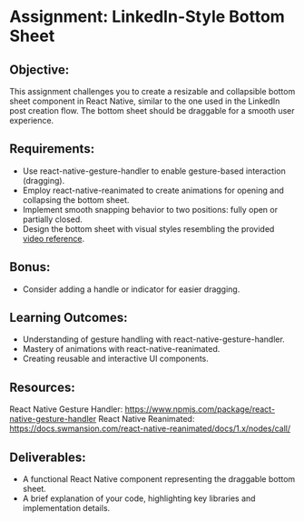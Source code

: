 # Assignment: LinkedIn-Style Bottom Sheet

## Objective:

This assignment challenges you to create a resizable and collapsible bottom sheet component in React Native, similar to the one used in the LinkedIn post creation flow. The bottom sheet should be draggable for a smooth user experience.

## Requirements:

- Use react-native-gesture-handler to enable gesture-based interaction (dragging).
- Employ react-native-reanimated to create animations for opening and collapsing the bottom sheet.
- Implement smooth snapping behavior to two positions: fully open or partially closed.
- Design the bottom sheet with visual styles resembling the provided [video reference](https://youtube.com/shorts/Rptmx_ix6TI?feature=share).

## Bonus:

- Consider adding a handle or indicator for easier dragging.

## Learning Outcomes:

- Understanding of gesture handling with react-native-gesture-handler.
- Mastery of animations with react-native-reanimated.
- Creating reusable and interactive UI components.

## Resources:

React Native Gesture Handler: https://www.npmjs.com/package/react-native-gesture-handler
React Native Reanimated: https://docs.swmansion.com/react-native-reanimated/docs/1.x/nodes/call/

## Deliverables:

- A functional React Native component representing the draggable bottom sheet.
- A brief explanation of your code, highlighting key libraries and implementation details.
